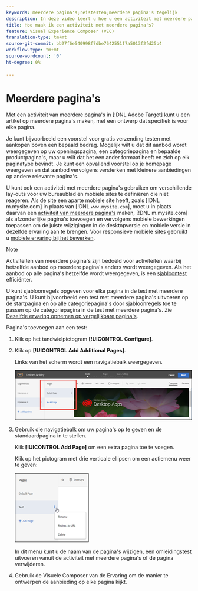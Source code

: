 ```yaml
---
keywords: meerdere pagina's;reistesten;meerdere pagina's tegelijk
description: In deze video leert u hoe u een activiteit met meerdere pagina's maakt in Adobe Target, kunt u een artikel maken over meerdere pagina's, met een ontwerp dat specifiek is voor elke pagina.
title: Hoe maak ik een activiteit met meerdere pagina's?
feature: Visual Experience Composer (VEC)
translation-type: tm+mt
source-git-commit: bb27f6e540998f7dbe7642551f7a5013f2fd25b4
workflow-type: tm+mt
source-wordcount: '0'
ht-degree: 0%

---
```



# Meerdere pagina&#39;s

Met een activiteit van meerdere pagina&#39;s in [!DNL Adobe Target] kunt u een artikel op meerdere pagina&#39;s maken, met een ontwerp dat specifiek is voor elke pagina.

Je kunt bijvoorbeeld een voorstel voor gratis verzending testen met aankopen boven een bepaald bedrag. Mogelijk wilt u dat dit aanbod wordt weergegeven op uw openingspagina, een categoriepagina en bepaalde productpagina&#39;s, maar u wilt dat het een ander formaat heeft en zich op elk paginatype bevindt. Je kunt een opvallend voorstel op je homepage weergeven en dat aanbod vervolgens versterken met kleinere aanbiedingen op andere relevante pagina&#39;s.

U kunt ook een activiteit met meerdere pagina&#39;s gebruiken om verschillende lay-outs voor uw bureaublad en mobiele sites te definiëren die niet reageren. Als de site een aparte mobiele site heeft, zoals [!DNL m.mysite.com] in plaats van [!DNL `www.mysite.com`], moet u in plaats daarvan een [activiteit van meerdere pagina&#39;s](/help/c-experiences/c-visual-experience-composer/multipage-activity.md#concept_277E096063E14813AC5D8EDFA1D2ED48) maken, [!DNL m.mysite.com] als afzonderlijke pagina&#39;s toevoegen en vervolgens mobiele bewerkingen toepassen om de juiste wijzigingen in de desktopversie en mobiele versie in dezelfde ervaring aan te brengen. Voor responsieve mobiele sites gebruikt u [mobiele ervaring bij het bewerken](/help/c-experiences/c-visual-experience-composer/mobile-viewports.md#concept_8E45527C4ABC41D59AA3553BEDC76FA5).

>[!NOTE]
>
>Activiteiten van meerdere pagina&#39;s zijn bedoeld voor activiteiten waarbij hetzelfde aanbod op meerdere pagina&#39;s anders wordt weergegeven. Als het aanbod op alle pagina&#39;s hetzelfde wordt weergegeven, is een [sjabloontest](/help/c-experiences/c-visual-experience-composer/temtest.md#task_2539D51A18044F82B0D9895636546781) efficiënter.

U kunt sjabloonregels opgeven voor elke pagina in de test met meerdere pagina&#39;s. U kunt bijvoorbeeld een test met meerdere pagina&#39;s uitvoeren op de startpagina en op alle categoriepagina&#39;s door sjabloonregels toe te passen op de categoriepagina in de test met meerdere pagina&#39;s. Zie [Dezelfde ervaring opnemen op vergelijkbare pagina&#39;s](/help/c-experiences/c-visual-experience-composer/temtest.md#task_2539D51A18044F82B0D9895636546781).

Pagina&#39;s toevoegen aan een test:

1. Klik op het tandwielpictogram **[!UICONTROL Configure]**.
1. Klik op **[!UICONTROL Add Additional Pages]**.

   Links van het scherm wordt een navigatiebalk weergegeven.

   ![](assets/multipage_nav.png)

1. Gebruik die navigatiebalk om uw pagina&#39;s op te geven en de standaardpagina in te stellen.

   Klik **[!UICONTROL Add Page]** om een extra pagina toe te voegen.

   Klik op het pictogram met drie verticale ellipsen om een actiemenu weer te geven:

   ![](assets/multipage_menu.png)

   In dit menu kunt u de naam van de pagina&#39;s wijzigen, een omleidingstest uitvoeren vanuit de activiteit met meerdere pagina&#39;s of de pagina verwijderen.

1. Gebruik de Visuele Composer van de Ervaring om de manier te ontwerpen de aanbieding op elke pagina kijkt.

